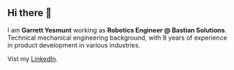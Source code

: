 ## Hi there 👋

I am **Garrett Yesmunt** working as **Robotics Engineer @ Bastian Solutions**. Technical mechanical engineering background, with 8 years of experience in product development in various industries.

Vist my [LinkedIn](https://www.linkedin.com/in/gyesmunt/).
